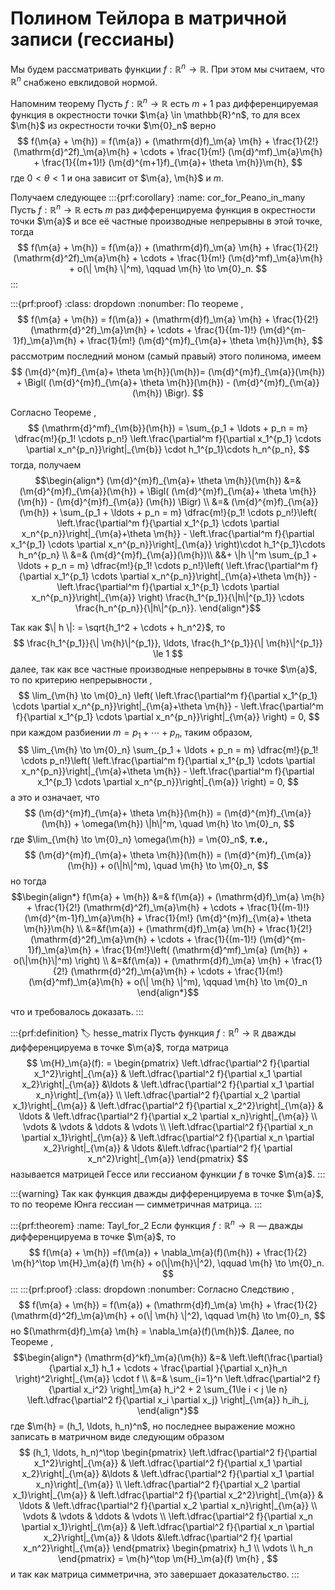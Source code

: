 # Полином Тейлора в матричной записи (гессианы)

Мы будем рассматривать функции $f:\mathbb{R}^n \to \mathbb{R}$. При этом мы считаем, что $\mathbb{R}^n$ снабжено евклидовой нормой.

Напомним теорему [](#Taylor_in_many)
Пусть $f:\mathbb{R}^n \to \mathbb{R}$ есть $m+1$ раз дифференцируемая функция в окрестности точки $\m{a} \in \mathbb{R}^n$, то для всех $\m{h}$ из окрестности точки $\m{0}_n$ верно 
$$
f(\m{a} + \m{h}) = f(\m{a}) + (\mathrm{d}f)_\m{a} \m{h} + \frac{1}{2!} (\mathrm{d}^2f)_\m{a}\m{h} + \cdots + \frac{1}{m!} (\m{d}^mf)_\m{a}\m{h} + \frac{1}{(m+1)!} (\m{d}^{m+1}f)_{\m{a}+ \theta \m{h}}\m{h},
$$
где $0 < \theta < 1$ и она зависит от $\m{a}, \m{h}$ и $m$.

Получаем следующее
:::{prf:corollary}
:name: cor_for_Peano_in_many
Пусть $f:\mathbb{R}^n \to \mathbb{R}$ есть $m$ раз дифференцируема функция в окрестности точки $\m{a}$ и все её частные производные непрерывны в этой точке, тогда
$$
f(\m{a} + \m{h}) = f(\m{a}) + (\mathrm{d}f)_\m{a} \m{h} + \frac{1}{2!} (\mathrm{d}^2f)_\m{a}\m{h} + \cdots + \frac{1}{m!} (\m{d}^mf)_\m{a}\m{h} + o(\| \m{h} \|^m), \qquad \m{h} \to \m{0}_n.
$$
:::

:::{prf:proof}
:class: dropdown
:nonumber:
По теореме [](#Taylor_in_many), 
$$
f(\m{a} + \m{h}) = f(\m{a}) + (\mathrm{d}f)_\m{a} \m{h} + \frac{1}{2!} (\mathrm{d}^2f)_\m{a}\m{h} + \cdots + \frac{1}{(m-1)!} (\m{d}^{m-1}f)_\m{a}\m{h} + \frac{1}{m!} (\m{d}^{m}f)_{\m{a}+ \theta \m{h}}\m{h},
$$
рассмотрим последний моном (самый правый) этого полинома, имеем
$$
(\m{d}^{m}f)_{\m{a}+ \theta \m{h}}(\m{h})= (\m{d}^{m}f)_{\m{a}}(\m{h}) +  \Bigl( (\m{d}^{m}f)_{\m{a}+ \theta \m{h}}(\m{h}) - (\m{d}^{m}f)_{\m{a}} (\m{h}) \Bigr).
$$

Согласно Теореме [](#differential_formula), 
$$
(\mathrm{d}^mf)_{\m{b}}(\m{h}) = \sum_{p_1 + \ldots + p_n = m} \dfrac{m!}{p_1! \cdots p_n!} \left.\frac{\partial^m f}{\partial x_1^{p_1} \cdots \partial x_n^{p_n}}\right|_{\m{b}} \cdot h_1^{p_1}\cdots h_n^{p_n},
$$
тогда, получаем
$$\begin{align*}
(\m{d}^{m}f)_{\m{a}+ \theta \m{h}}(\m{h}) &=& (\m{d}^{m}f)_{\m{a}}(\m{h}) +  \Bigl( (\m{d}^{m}f)_{\m{a}+ \theta \m{h}}(\m{h}) - (\m{d}^{m}f)_{\m{a}} (\m{h}) \Bigr) \\
&=& (\m{d}^{m}f)_{\m{a}}(\m{h}) + \sum_{p_1 + \ldots + p_n = m} \dfrac{m!}{p_1! \cdots p_n!}\left( \left.\frac{\partial^m f}{\partial x_1^{p_1} \cdots \partial x_n^{p_n}}\right|_{\m{a}+\theta \m{h}} - \left.\frac{\partial^m f}{\partial x_1^{p_1} \cdots \partial x_n^{p_n}}\right|_{\m{a}} \right)\cdot h_1^{p_1}\cdots h_n^{p_n} \\
&=& (\m{d}^{m}f)_{\m{a}}(\m{h})\\
&&+ \|h \|^m \sum_{p_1 + \ldots + p_n = m} \dfrac{m!}{p_1! \cdots p_n!}\left( \left.\frac{\partial^m f}{\partial x_1^{p_1} \cdots \partial x_n^{p_n}}\right|_{\m{a}+\theta \m{h}} - \left.\frac{\partial^m f}{\partial x_1^{p_1} \cdots \partial x_n^{p_n}}\right|_{\m{a}} \right) \frac{h_1^{p_1}}{\|h\|^{p_1}} \cdots \frac{h_n^{p_n}}{\|h\|^{p_n}}.
\end{align*}$$

Так как $\| h \|: = \sqrt{h_1^2 + \cdots + h_n^2}$, то 
$$
\frac{h_1^{p_1}}{\| \m{h}\|^{p_1}}, \ldots, \frac{h_1^{p_1}}{\| \m{h}\|^{p_1}} \le 1 
$$
далее, так как все частные производные непрерывны в точке $\m{a}$, то по критерию непрерывности [](#criteria_of_continous),
$$
\lim_{\m{h} \to \m{0}_n} \left( \left.\frac{\partial^m f}{\partial x_1^{p_1} \cdots \partial x_n^{p_n}}\right|_{\m{a}+\theta \m{h}} - \left.\frac{\partial^m f}{\partial x_1^{p_1} \cdots \partial x_n^{p_n}}\right|_{\m{a}} \right) = 0, 
$$
при каждом разбиении $m = p_1 + \cdots + p_n$, таким образом, 
$$
\lim_{\m{h} \to \m{0}_n} \sum_{p_1 + \ldots + p_n = m} \dfrac{m!}{p_1! \cdots p_n!}\left( \left.\frac{\partial^m f}{\partial x_1^{p_1} \cdots \partial x_n^{p_n}}\right|_{\m{a}+\theta \m{h}} - \left.\frac{\partial^m f}{\partial x_1^{p_1} \cdots \partial x_n^{p_n}}\right|_{\m{a}} \right) = 0,
$$
а это и означает, что 
$$
(\m{d}^{m}f)_{\m{a}+ \theta \m{h}}(\m{h}) = (\m{d}^{m}f)_{\m{a}}(\m{h}) + \omega(\m{h}) \|h\|^m, \quad \m{h} \to \m{0}_n,
$$
где $\lim_{\m{h} \to \m{0}_n} \omega(\m{h}) = \m{0}_n$, **т.е.,**
$$
(\m{d}^{m}f)_{\m{a}+ \theta \m{h}}(\m{h}) = (\m{d}^{m}f)_{\m{a}}(\m{h}) + o(\|h\|^m), \quad \m{h} \to \m{0}_n,
$$
но тогда
$$\begin{align*}
f(\m{a} + \m{h}) &=& f(\m{a}) + (\mathrm{d}f)_\m{a} \m{h} + \frac{1}{2!} (\mathrm{d}^2f)_\m{a}\m{h} + \cdots + \frac{1}{(m-1)!} (\m{d}^{m-1}f)_\m{a}\m{h} + \frac{1}{m!} (\m{d}^{m}f)_{\m{a}+ \theta \m{h}}\m{h} \\
&=&f(\m{a}) + (\mathrm{d}f)_\m{a} \m{h} + \frac{1}{2!} (\mathrm{d}^2f)_\m{a}\m{h} + \cdots + \frac{1}{(m-1)!} (\m{d}^{m-1}f)_\m{a}\m{h} + \frac{1}{m!}\left( (\mathrm{d}^mf)_\m{a} (\m{h}) + o(\|\m{h}\|^m) \right) \\
&=&f(\m{a}) + (\mathrm{d}f)_\m{a} \m{h} + \frac{1}{2!} (\mathrm{d}^2f)_\m{a}\m{h} + \cdots + \frac{1}{m!} (\m{d}^mf)_\m{a}\m{h} + o(\| \m{h} \|^m), \qquad \m{h} \to \m{0}_n
\end{align*}$$

что и требовалось доказать.
:::

:::{prf:definition}
:label: hesse_matrix
Пусть функция $f:\mathbb{R}^n \to \mathbb{R}$ дважды дифференцируема в точке $\m{a}$, тогда матрица
$$
\m{H}_\m{a}(f): = \begin{pmatrix}
\left.\dfrac{\partial^2 f}{\partial x_1^2}\right|_{\m{a}} & \left.\dfrac{\partial^2 f}{\partial x_1 \partial x_2}\right|_{\m{a}} &\ldots & \left.\dfrac{\partial^2 f}{\partial x_1 \partial x_n}\right|_{\m{a}} \\
\left.\dfrac{\partial^2 f}{\partial x_2 \partial x_1}\right|_{\m{a}} & \left.\dfrac{\partial^2 f}{\partial x_2^2}\right|_{\m{a}} & \ldots & \left.\dfrac{\partial^2 f}{\partial x_2 \partial x_n}\right|_{\m{a}} \\
\vdots & \vdots & \ddots & \vdots \\
\left.\dfrac{\partial^2 f}{\partial x_n \partial x_1}\right|_{\m{a}} & \left.\dfrac{\partial^2 f}{\partial x_n \partial x_2}\right|_{\m{a}} & \ldots &\left.\dfrac{\partial^2 f}{ \partial x_n^2}\right|_{\m{a}}
\end{pmatrix}
$$
называется матрицей Гессе или гессианом функции $f$ в точке $\m{a}$.
:::

:::{warning}
Так как функция дважды дифференцируема в точке $\m{a}$, то по теореме Юнга [](#Yong) гессиан — симметричная матрица.
:::

:::{prf:theorem}
:name: Tayl_for_2
Если функция $f:\mathbb{R}^n \to \mathbb{R}$ — дважды дифференцируема в точке $\m{a}$, то
$$
f(\m{a} + \m{h}) =f(\m{a}) + \nabla_\m{a}(f)(\m{h}) + \frac{1}{2} \m{h}^\top \m{H}_\m{a}(f) \m{h} + o(\|\m{h}\|^2), \qquad \m{h} \to \m{0}_n.
$$
:::
:::{prf:proof}
:class: dropdown
:nonumber:
Согласно Следствию [](#cor_for_Peano_in_many), 
$$
f(\m{a} + \m{h}) = f(\m{a}) + (\mathrm{d}f)_\m{a} \m{h} + \frac{1}{2} (\mathrm{d}^2f)_\m{a}\m{h} + o(\| \m{h} \|^2), \qquad \m{h} \to \m{0}_n,
$$
но $(\mathrm{d}f)_\m{a} \m{h} = \nabla_\m{a}(f)(\m{h})$. Далее, по Теореме [](#differential_formula),
$$\begin{align*}
(\mathrm{d}^kf)_\m{a}(\m{h})  &=& \left.\left(\frac{\partial}{\partial x_1} h_1 + \cdots + \frac{\partial }{\partial x_n}h_n \right)^2\right|_{\m{a}} \cdot f \\
&=& \sum_{i=1}^n \left.\dfrac{\partial^2 f}{\partial x_i^2} \right|_\m{a} h_i^2 + 2 \sum_{1\le i < j \le n}  \left.\dfrac{\partial^2 f}{\partial x_i \partial x_j} \right|_{\m{a}} h_ih_j,
\end{align*}$$
где $\m{h} = (h_1, \ldots, h_n)^n$, но последнее выражение можно записать в матричном виде следующим образом
$$
(h_1, \ldots, h_n)^\top \begin{pmatrix}
\left.\dfrac{\partial^2 f}{\partial x_1^2}\right|_{\m{a}} & \left.\dfrac{\partial^2 f}{\partial x_1 \partial x_2}\right|_{\m{a}} &\ldots & \left.\dfrac{\partial^2 f}{\partial x_1 \partial x_n}\right|_{\m{a}} \\
\left.\dfrac{\partial^2 f}{\partial x_2 \partial x_1}\right|_{\m{a}} & \left.\dfrac{\partial^2 f}{\partial x_2^2}\right|_{\m{a}} & \ldots & \left.\dfrac{\partial^2 f}{\partial x_2 \partial x_n}\right|_{\m{a}} \\
\vdots & \vdots & \ddots & \vdots \\
\left.\dfrac{\partial^2 f}{\partial x_n \partial x_1}\right|_{\m{a}} & \left.\dfrac{\partial^2 f}{\partial x_n \partial x_2}\right|_{\m{a}} & \ldots &\left.\dfrac{\partial^2 f}{ \partial x_n^2}\right|_{\m{a}}
\end{pmatrix} \begin{pmatrix}
h_1 \\ \vdots \\ h_n
\end{pmatrix}  =  \m{h}^\top \m{H}_\m{a}(f) \m{h} ,
$$
и так как матрица симметрична, это завершает доказательство.
:::